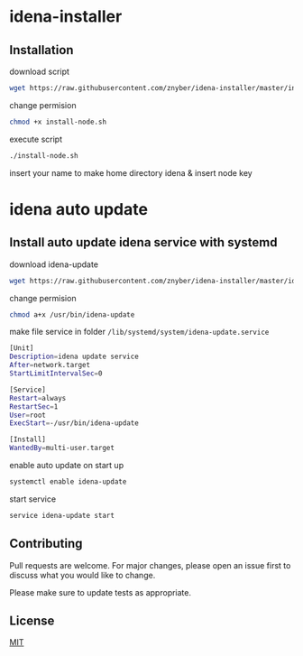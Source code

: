 # idena-installer
## Installation

download script 
```bash
wget https://raw.githubusercontent.com/znyber/idena-installer/master/install-node.sh
```
change permision 
```bash
chmod +x install-node.sh
```
execute script
```bash
./install-node.sh
```
insert your name to make home directory idena & insert node key 

# idena auto update
## Install auto update idena service with systemd
download idena-update
```bash
wget https://raw.githubusercontent.com/znyber/idena-installer/master/idena-update -O /usr/bin/idena-update
```
change permision
```bash
chmod a+x /usr/bin/idena-update
```
make file service in folder ```/lib/systemd/system/idena-update.service ```
```bash
[Unit]
Description=idena update service
After=network.target
StartLimitIntervalSec=0

[Service]
Restart=always
RestartSec=1
User=root
ExecStart=-/usr/bin/idena-update

[Install]
WantedBy=multi-user.target
```
enable auto update on start up
```bash
systemctl enable idena-update
```
start service 
```bash
service idena-update start
```

## Contributing
Pull requests are welcome. For major changes, please open an issue first to discuss what you would like to change.

Please make sure to update tests as appropriate.

## License
[MIT](https://choosealicense.com/licenses/mit/)
